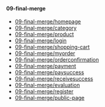 <h4>09-final-merge</h4>
            <ul>
                <li><a href="projects/tmall_website/front_end/09-final-merge/homepage.html" target="_blank">09-final-merge/homepage</a></li>
                <li><a href="projects/tmall_website/front_end/09-final-merge/category.html" target="_blank">09-final-merge/category</a></li>
                <li><a href="projects/tmall_website/front_end/09-final-merge/product.html" target="_blank">09-final-merge/product</a></li>
                <li><a href="projects/tmall_website/front_end/09-final-merge/login.html" target="_blank">09-final-merge/login</a></li>
                <li><a href="projects/tmall_website/front_end/09-final-merge/shoppingcart.html" target="_blank">09-final-merge/shopping-cart</a></li>
                <li><a href="projects/tmall_website/front_end/09-final-merge/myorder.html" target="_blank">09-final-merge/myorder</a></li>
                <li><a href="projects/tmall_website/front_end/09-final-merge/orderconfirmation.html" target="_blank">09-final-merge/orderconfirmation</a></li>
                <li><a href="projects/tmall_website/front_end/09-final-merge/payment.html" target="_blank">09-final-merge/payment</a></li>
                <li><a href="projects/tmall_website/front_end/09-final-merge/paysuccess.html" target="_blank">09-final-merge/paysuccess</a></li>
                <li><a href="projects/tmall_website/front_end/09-final-merge/receivesuccess.html" target="_blank">09-final-merge/receivesuccess</a></li>
                <li><a href="projects/tmall_website/front_end/09-final-merge/evalution.html" target="_blank">09-final-merge/evaluation</a></li>
                <li><a href="projects/tmall_website/front_end/09-final-merge/register.html" target="_blank">09-final-merge/register</a></li>                
                <li><a href="projects/tmall_website/front_end/09-final-merge/public-page.html" target="_blank">09-final-merge/public-page</a></li>
            </ul>
